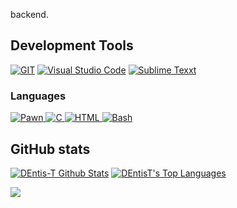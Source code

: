 backend.

<h2>Development Tools</h2> 

<p>
    <a href="#">
        <img alt="GIT"
             src="https://img.shields.io/badge/Git-F05032?style=for-the-badge&logo=git&logoColor=white"></a>
    <a href="#">
        <img alt="Visual Studio Code"
             src="https://img.shields.io/badge/Visual_Studio_Code-0078D4?style=for-the-badge&logo=visual%20studio%20code&logoColor=white"></a>
    <a href="#">
        <img alt="Sublime Texxt"
             src="https://img.shields.io/badge/sublime_text-%23575757.svg?&style=for-the-badge&logo=sublime-text&logoColor=important"></a>
</p>

### Languages

<p>
  <a href="#">
    <img alt="Pawn" src="https://img.shields.io/badge/pawn-323330?style=for-the-badge&logo=pawn&logoColor=F7DF1E" />
	</a>
<a href="#">
    <img alt="C" src="https://img.shields.io/badge/c-323330?style=for-the-badge&logo=c&logoColor=F7DF1E" />
	</a>
<a href="#">
    <img alt="HTML" src="https://img.shields.io/badge/html-323330?style=for-the-badge&logo=html&logoColor=F7DF1E" />
	</a>
<a href="#">
    <img alt="Bash" src="https://img.shields.io/badge/bash-323330?style=for-the-badge&logo=bash&logoColor=F7DF1E" />
	</a>
</p>
</p>

## GitHub stats
<p>
    <a align="center" href="https://github-readme-stats.vercel.app/api?username=DEntis-T&show_icons=true&count_private=true&theme=react&hide_border=true&bg_color=1F222E&title_color=F85D7F&icon_color=F8D866"><img alt="DEntis-T Github Stats"
                    src="https://github-readme-stats.vercel.app/api?username=DEntis-T&show_icons=true&count_private=true&theme=react&hide_border=true&bg_color=1F222E&title_color=0000FF&icon_color=F8D866" /></a>
  <a align="center" href="https://github-readme-stats.vercel.app/api/top-langs/?username=DEntis-T&langs_count=8&layout=compact&theme=react&hide_border=true&bg_color=1F222E&title_color=F85D7F&icon_color=F8D866">
    <img alt="DEntisT's Top Languages" src="https://github-readme-stats.vercel.app/api/top-langs/?username=DEntis-T&langs_count=8&layout=compact&theme=react&hide_border=true&bg_color=1F222E&title_color=0000FF&icon_color=F8D866" /></a>
</p>

<p>
  <a align="center" href="#">
    <img src="https://github-profile-trophy.vercel.app/?username=DEntis-T&theme=monokai&column=8&no-frame=true&no-bg=true">
  </a>
</p>

